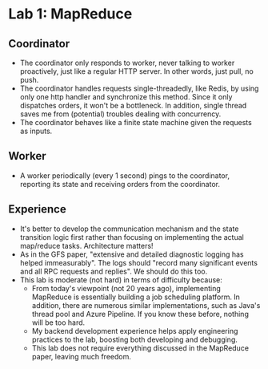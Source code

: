 # Lab 1: MapReduce

## Coordinator

- The coordinator only responds to worker, never talking to worker proactively, just like a regular HTTP server. In other words, just pull, no push.
- The coordinator handles requests single-threadedly, like Redis, by using only one http handler and synchronize this method. Since it only dispatches orders, it won't be a bottleneck. In addition, single thread saves me from (potential) troubles dealing with concurrency. 
- The coordinator behaves like a finite state machine given the requests as inputs.

## Worker
- A worker periodically (every 1 second) pings to the coordinator, reporting its state and receiving orders from the coordinator.

## Experience
- It's better to develop the communication mechanism and the state transition logic first rather than focusing on implementing the actual map/reduce tasks. Architecture matters!
- As in the GFS paper, "extensive and detailed diagnostic logging has helped immeasurably". The logs should "record many significant events and all RPC requests and replies". We should do this too.
- This lab is moderate (not hard) in terms of difficulty because:
  - From today's viewpoint (not 20 years ago), implementing MapReduce is essentially building a job scheduling platform. In addition, there are numerous similar implementations, such as Java's thread pool and Azure Pipeline. If you know these before, nothing will be too hard.
  - My backend development experience helps apply engineering practices to the lab, boosting both developing and debugging.
  - This lab does not require everything discussed in the MapReduce paper, leaving much freedom.
